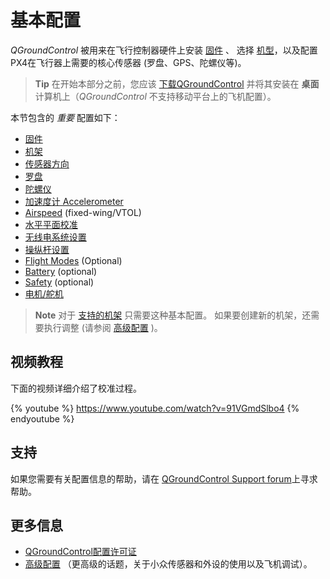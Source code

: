 # 基本配置

*QGroundControl* 被用来在飞行控制器硬件上安装 [固件](../config/firmware.md) 、 选择 [机型](../config/airframe.md)，以及配置PX4在飞行器上需要的核心传感器 (罗盘、GPS、陀螺仪等)。

> **Tip** 在开始本部分之前，您应该 [下载QGroundControl](http://qgroundcontrol.com/downloads/) 并将其安装在 **桌面** 计算机上（*QGroundControl* 不支持移动平台上的飞机配置）。

本节包含的 *重要* 配置如下：

* [固件](../config/firmware.md)
* [机架](../config/airframe.md)
* [传感器方向](../config/flight_controller_orientation.md)
* [罗盘](../config/compass.md)
* [陀螺仪](../config/gyroscope.md)
* [加速度计 Accelerometer](../config/accelerometer.md)
* [Airspeed](../config/airspeed.md) (fixed-wing/VTOL)
* [水平平面校准](../config/level_horizon_calibration.md)
* [无线电系统设置](../config/radio.md)
* [操纵杆设置](../config/joystick.md)
* [Flight Modes](../config/flight_mode.md) (Optional)
* [Battery](../config/battery.md) (optional)
* [Safety](../config/safety.md) (optional)
* [电机/舵机](../config/motors.md)

> **Note** 对于 [支持的机架](../config/airframe.md) 只需要这种基本配置。 如果要创建新的机架，还需要执行调整 (请参阅 [高级配置](../advanced_config/README.md) )。

## 视频教程

下面的视频详细介绍了校准过程。

{% youtube %} https://www.youtube.com/watch?v=91VGmdSlbo4 {% endyoutube %}

## 支持

如果您需要有关配置信息的帮助，请在 [QGroundControl Support forum](http://discuss.px4.io/c/qgroundcontrol/qgroundcontrol-usage)上寻求帮助。

## 更多信息

* [QGroundControl配置许可证](https://docs.qgroundcontrol.com/en/SetupView/SetupView.html)
* [高级配置](../advanced_config/README.md) （更高级的话题，关于小众传感器和外设的使用以及飞机调试）。